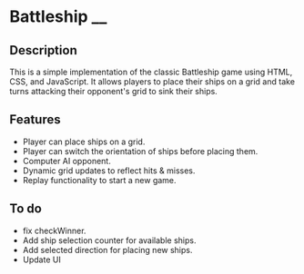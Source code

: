 # Battleship __   
## **Description**   
This is a simple implementation of the classic Battleship game using HTML, CSS, and JavaScript. It allows players to place their ships on a grid and take turns attacking their opponent's grid to sink their ships.  

## **Features**   
- Player can place ships on a grid.  
- Player can switch the orientation of ships before placing them. 
- Computer AI opponent.  
- Dynamic grid updates to reflect hits & misses. 
- Replay functionality to start a new game.  
## **To do**
- fix checkWinner.
- Add ship selection counter for available ships.
- Add selected direction for placing new ships.
- Update UI
